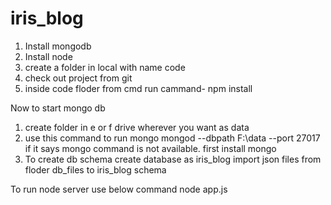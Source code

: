 # iris_blog
1. Install mongodb 
2. Install node
3. create a folder in local with name code
4. check out project from git
5. inside code floder from cmd run cammand- npm install

Now to start mongo db
1. create folder in e or f drive wherever you want as data
2. use this command to run mongo 
mongod --dbpath F:\data --port 27017
if it says mongo command is not available. first install mongo
3. To create db schema
   create database as iris_blog
   import json files from floder db_files to iris_blog schema
   
To run node server use below command
node app.js
  